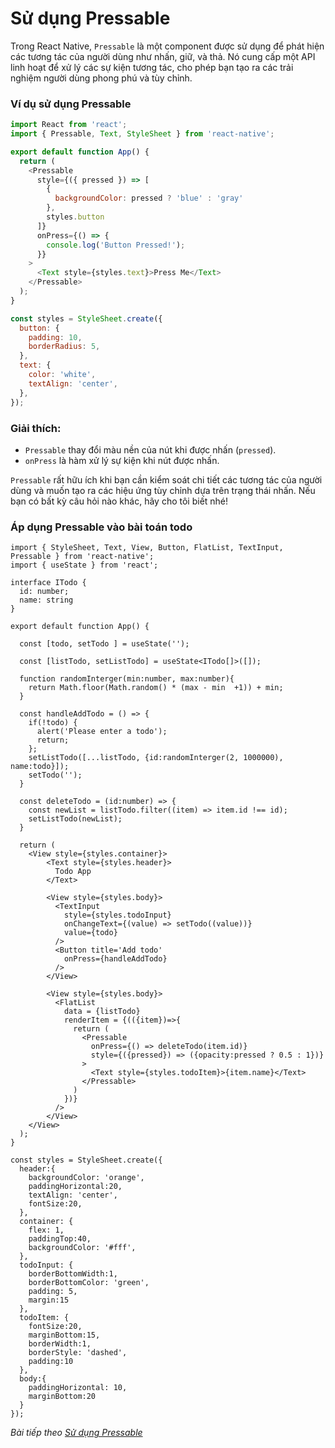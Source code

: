 # Sử dụng Pressable

Trong React Native, `Pressable` là một component được sử dụng để phát hiện các tương tác của người dùng như nhấn, giữ, và thả. Nó cung cấp một API linh hoạt để xử lý các sự kiện tương tác, cho phép bạn tạo ra các trải nghiệm người dùng phong phú và tùy chỉnh.

### Ví dụ sử dụng Pressable

```javascript
import React from 'react';
import { Pressable, Text, StyleSheet } from 'react-native';

export default function App() {
  return (
    <Pressable
      style={({ pressed }) => [
        {
          backgroundColor: pressed ? 'blue' : 'gray'
        },
        styles.button
      ]}
      onPress={() => {
        console.log('Button Pressed!');
      }}
    >
      <Text style={styles.text}>Press Me</Text>
    </Pressable>
  );
}

const styles = StyleSheet.create({
  button: {
    padding: 10,
    borderRadius: 5,
  },
  text: {
    color: 'white',
    textAlign: 'center',
  },
});
```

### Giải thích:
- `Pressable` thay đổi màu nền của nút khi được nhấn (`pressed`).
- `onPress` là hàm xử lý sự kiện khi nút được nhấn.

`Pressable` rất hữu ích khi bạn cần kiểm soát chi tiết các tương tác của người dùng và muốn tạo ra các hiệu ứng tùy chỉnh dựa trên trạng thái nhấn. Nếu bạn có bất kỳ câu hỏi nào khác, hãy cho tôi biết nhé!

### Áp dụng Pressable vào bài toán todo

```
import { StyleSheet, Text, View, Button, FlatList, TextInput, Pressable } from 'react-native';
import { useState } from 'react';

interface ITodo {
  id: number;
  name: string
}

export default function App() {

  const [todo, setTodo ] = useState('');

  const [listTodo, setListTodo] = useState<ITodo[]>([]);

  function randomInterger(min:number, max:number){
    return Math.floor(Math.random() * (max - min  +1)) + min;
  }

  const handleAddTodo = () => {
    if(!todo) {
      alert('Please enter a todo');
      return;
    };
    setListTodo([...listTodo, {id:randomInterger(2, 1000000), name:todo}]);
    setTodo('');
  }

  const deleteTodo = (id:number) => {
    const newList = listTodo.filter((item) => item.id !== id);
    setListTodo(newList);
  }

  return (
    <View style={styles.container}>
        <Text style={styles.header}>
          Todo App
        </Text>

        <View style={styles.body}>
          <TextInput 
            style={styles.todoInput} 
            onChangeText={(value) => setTodo((value))}
            value={todo}
          />
          <Button title='Add todo' 
            onPress={handleAddTodo}
          />
        </View>

        <View style={styles.body}>
          <FlatList
            data = {listTodo}
            renderItem = {(({item})=>{
              return (
                <Pressable 
                  onPress={() => deleteTodo(item.id)}
                  style={({pressed}) => ({opacity:pressed ? 0.5 : 1})}
                >
                  <Text style={styles.todoItem}>{item.name}</Text>
                </Pressable>
              )
            })}
          />
        </View>
    </View>
  );
}

const styles = StyleSheet.create({
  header:{
    backgroundColor: 'orange',
    paddingHorizontal:20,
    textAlign: 'center',
    fontSize:20,
  },
  container: {
    flex: 1,
    paddingTop:40,
    backgroundColor: '#fff',
  },
  todoInput: {
    borderBottomWidth:1,
    borderBottomColor: 'green',
    padding: 5,
    margin:15
  },
  todoItem: {
    fontSize:20,
    marginBottom:15,
    borderWidth:1,
    borderStyle: 'dashed',
    padding:10
  },
  body:{
    paddingHorizontal: 10,
    marginBottom:20
  }
});

```

*Bài tiếp theo [Sử dụng Pressable](session_09_Pressable.md)*
